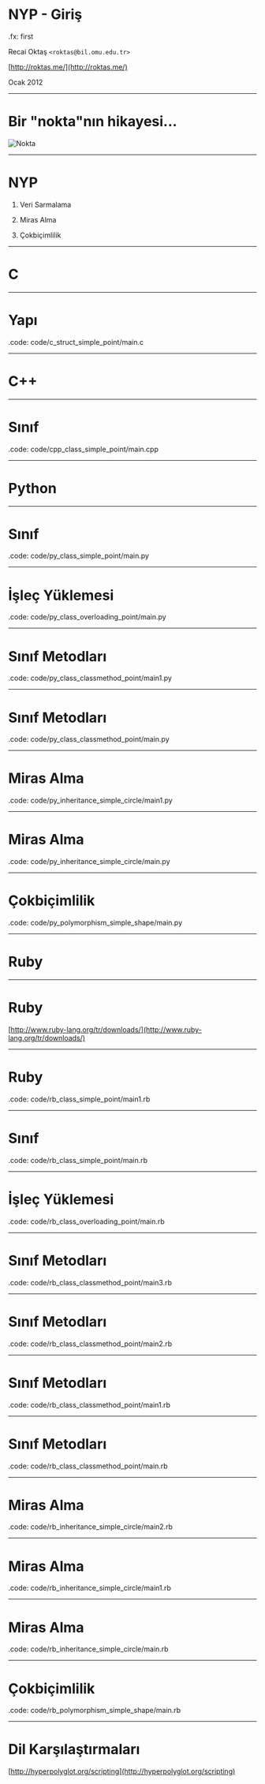 # NYP - Giriş

.fx: first

Recai Oktaş `<roktas@bil.omu.edu.tr>`

[http://roktas.me/](http://roktas.me/)

Ocak 2012

---

# Bir "nokta"nın hikayesi...

![Nokta](media/point.png)

---

# NYP

1. Veri Sarmalama

2. Miras Alma

3. Çokbiçimlilik

---

# C

---

# Yapı

.code: code/c_struct_simple_point/main.c

---


# C++

---

# Sınıf

.code: code/cpp_class_simple_point/main.cpp

---

# Python

---

# Sınıf

.code: code/py_class_simple_point/main.py

---

# İşleç Yüklemesi

.code: code/py_class_overloading_point/main.py

---

# Sınıf Metodları

.code: code/py_class_classmethod_point/main1.py

---

# Sınıf Metodları

.code: code/py_class_classmethod_point/main.py

---

# Miras Alma

.code: code/py_inheritance_simple_circle/main1.py

---

# Miras Alma

.code: code/py_inheritance_simple_circle/main.py

---

# Çokbiçimlilik

.code: code/py_polymorphism_simple_shape/main.py

---

# Ruby

---

# Ruby

[http://www.ruby-lang.org/tr/downloads/](http://www.ruby-lang.org/tr/downloads/)

---

# Ruby

.code: code/rb_class_simple_point/main1.rb

---

# Sınıf

.code: code/rb_class_simple_point/main.rb

---

# İşleç Yüklemesi

.code: code/rb_class_overloading_point/main.rb

---

# Sınıf Metodları

.code: code/rb_class_classmethod_point/main3.rb

---

# Sınıf Metodları

.code: code/rb_class_classmethod_point/main2.rb

---

# Sınıf Metodları

.code: code/rb_class_classmethod_point/main1.rb

---

# Sınıf Metodları

.code: code/rb_class_classmethod_point/main.rb

---

# Miras Alma

.code: code/rb_inheritance_simple_circle/main2.rb

---

# Miras Alma

.code: code/rb_inheritance_simple_circle/main1.rb

---

# Miras Alma

.code: code/rb_inheritance_simple_circle/main.rb

---

# Çokbiçimlilik

.code: code/rb_polymorphism_simple_shape/main.rb

---

# Dil Karşılaştırmaları

[http://hyperpolyglot.org/scripting](http://hyperpolyglot.org/scripting)

<!--

TODO operator overloading bir tür (implicit) polymorphism

-->
